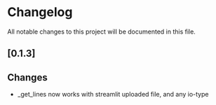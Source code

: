 # Changelog

All notable changes to this project will be documented in this file.

## [0.1.3]

## Changes
- _get_lines now works with streamlit uploaded file, and any io-type 
